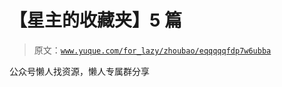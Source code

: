 # 【星主的收藏夹】5 篇

> 原文：[`www.yuque.com/for_lazy/zhoubao/eqqqqqfdp7w6ubba`](https://www.yuque.com/for_lazy/zhoubao/eqqqqqfdp7w6ubba)

公众号懒人找资源，懒人专属群分享